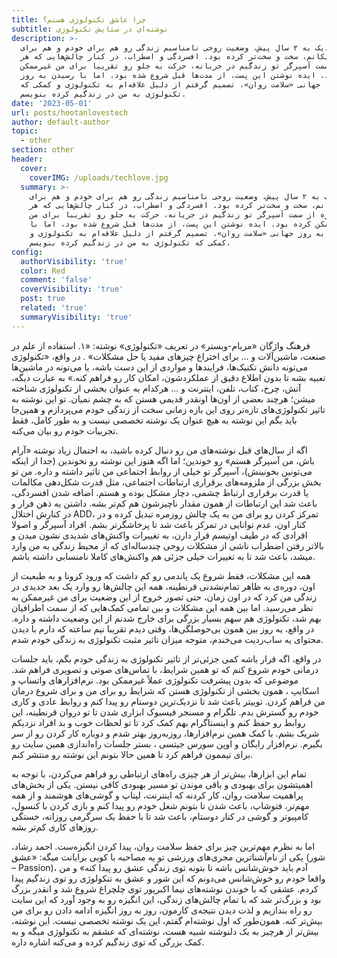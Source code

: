 ```yaml
---
title: چرا عاشق تکنولوژی هستم؟
subtitle: نوشته‌ای در ستایش تکنولوژی
description: >-
  چیزی نزدیک به ۲ سال پیش، وضعیت روحی نامناسبم زندگی رو هم برای خودم و هم برای
  نزدیکانم، سخت و سخت‌تر کرده بود. افسردگی و اضطراب، در کنار چالش‌هایی که هر
  روزه از سمت آسپرگر تو زندگیم در جریانه، حرکت به جلو رو تقریبا برای من غیرممکن
  کرده بود. ایده نوشتن این پست، از مدت‌ها قبل شروع شده بود، اما با رسیدن به روز
  جهانی «سلامت روان»، تصمیم گرفتم از دلیل علاقه‌ام به تکنولوژی و کمکی که
  تکنولوژی به من در زندگیم کرده بنویسم.
date: '2023-05-01'
url: posts/hootanlovestech
author: default-author
topic:
  - other
section: other
header:
  cover:
    coverIMG: /uploads/techlove.jpg
  summary: >-
    چیزی نزدیک به ۲ سال پیش، وضعیت روحی نامناسبم زندگی رو هم برای خودم و هم برای
    نزدیکانم، سخت و سخت‌تر کرده بود. افسردگی و اضطراب، در کنار چالش‌هایی که هر
    روزه از سمت آسپرگر تو زندگیم در جریانه، حرکت به جلو رو تقریبا برای من
    غیرممکن کرده بود. ایده نوشتن این پست، از مدت‌ها قبل شروع شده بود، اما با
    رسیدن به روز جهانی «سلامت روان»، تصمیم گرفتم از دلیل علاقه‌ام به تکنولوژی و
    کمکی که تکنولوژی به من در زندگیم کرده بنویسم.
config:
  authorVisibility: 'true'
  color: Red
  comment: 'false'
  coverVisibility: 'true'
  post: true
  related: 'true'
  summaryVisibility: 'true'
---
```

فرهنگ واژگان «مریام-وبستر» در تعریف «تکنولوژی» نوشته: «۱. استفاده از علم در صنعت، ماشین‌آلات و ... برای اختراع چیزهای مفید یا حل مشکلات» . در واقع، «تکنولوژی می‌تونه دانش تکنیک‌ها، فرایندها و مواردی از این دست باشه، یا می‌تونه در ماشین‌ها تعبیه بشه تا بدون اطلاع دقیق از عملکردشون، امکان کار رو فراهم کنه.»  به عبارت دیگه، آتش، چرخ، کتاب، تلفن، اینترنت و ... هرکدام به عنوان بخشی از تکنولوژی شناخته میشن؛ هرچند بعضی از اون‌ها اونقدر قدیمی هستن که به چشم نمیان. تو این نوشته به تاثیر تکنولوژی‌های تازه‌تر روی این بازه زمانی سخت از زندگی خودم می‌پردازم و همین‌جا باید بگم این نوشته به هیچ عنوان یک نوشته تخصصی نیست و به طور کامل، فقط تجربیات خودم رو بیان می‌کنه.

اگه از سال‌های قبل نوشته‌های من رو دنبال کرده باشید، به احتمال زیاد نوشته «آرام باش، من آسپرگر هستم»  رو خوندین؛ اما اگه هنوز این نوشته رو نخوندین (جدا از اینکه می‌تونین بخونینش)، آسپرگر تو خیلی از روابط اجتماعی من تاثیر داشته و داره. من تو بخش بزرگی از ملزومه‌های برقراری ارتباطات اجتماعی، مثل قدرت شکل‌دهی مکالمات یا قدرت برقراری ارتباط چشمی، دچار مشکل بوده و هستم. اضافه شدن افسردگی، باعث شد این ارتباطات از همون مقدار ناچیزشون هم کم‌تر بشه. داشتن یه ذهن فرار و در کنارش اختلال ADD، تمرکز کردن رو برای من به یک چالش روزمره تبدیل کرده و در کنار اون، عدم توانایی در تمرکز باعث شد تا پرخاشگرتر بشم. افراد آسپرگر و اصولا افرادی که در طیف اوتیسم قرار دارن، به تغییرات واکنش‌های شدیدی نشون میدن و بالاتر رفتن اضطراب ناشی از مشکلات روحی چندساله‌ای که از محیط زندگی به من وارد میشد، باعث شد تا به تغییرات خیلی جزئی هم واکنش‌های کاملا نامنسابی داشته باشم.

همه این مشکلات، فقط شروع یک پاندمی رو کم داشت که ورود کرونا و به طبعیت از اون، دوره‌ی به ظاهر تمام‌نشدنی قرنطینه، همه این چالش‌ها رو وارد یک بعد جدیدی در زندگی من کرد که در اون زمان، حتی تصور خروج از این وضعیت برای من غیرممکن به نظر می‌رسید. اما بین همه این مشکلات و بین تمامی کمک‌هایی که از سمت اطرافیان بهم شد، تکنولوژی هم سهم بسیار بزرگی برای خارج شدنم از این وضعیت داشته و داره. در واقع، یه روز بین همون بی‌حوصلگی‌ها، وقتی دیدم تقریبا نیم ساعته که دارم با دیدن محتوای یه ساب‌ردیت می‌خندم، متوجه میزان تاثیر مثبت تکنولوژی به زندگی خودم شدم.

در واقع، اگه قرار باشه کمی جزئی‌تر از تاثیر تکنولوژی به زندگی خودم بگم، باید جلسات درمانی خودم شروع کنم که تو همین شرایط، با تماس‌های صوتی و تصویری فراهم شد. موضوعی که بدون پیشرفت تکنولوژی عملاً غیرممکن بود. نرم‌افزارهای واتساپ  و اسکایپ ، همون بخشی از تکنولوژی هستن که شرایط رو برای من و برای شروع درمان من فراهم کردن. توییتر  باعث شد تا نزدیک‌ترین دوستام رو پیدا کنم و روابط عادی و کاری خودم رو گسترش بدم. تلگرام  و مسنجر فیسبوک  ابزاری شدن تا تو دروان قرنطینه، این روابط رو حفظ کنم و اینستاگرام  بهم کمک کرد تا تو لحظات خوب و بد افراد نزدیکم شریک بشم. با کمک همین نرم‌افزارها، روزبه‌روز بهتر شدم و دوباره کار کردن رو از سر بگیرم. نرم‌افزار رایگان و اوپن سورس جیتسی ، بستر جلسات راه‌اندازی همین سایت رو برای تیممون فراهم کرد تا همین حالا بتونم این نوشته رو منتشر کنم.

تمام این ابزارها، بیش‌تر از هر چیزی راه‌های ارتباطی رو فراهم می‌کردن، با توجه به اهمیتشون برای بهبودی و باقی موندن تو مسیر بهبودی کافی نیستن. یکی از بخش‌های پراهمیت سلامت روان، کار کردنه که اینترنت، لپتاپ و گوشی‌های هوشمند و از همه مهم‌تر، فتوشاپ، باعث شدن تا بتونم شغل خودم رو پیدا کنم و بازی کردن با کنسول، کامپیوتر و گوشی در کنار دوستام، باعث شد تا با حفظ یک سرگرمی روزانه، خستگی روزهای کاری کم‌تر بشه.

اما به نظرم مهم‌ترین چیز برای حفظ سلامت روان، پیدا کردن انگیزه‌ست. احمد رشاد، یکی از نام‌آشنا‌ترین مجری‌های ورزشی تو یه مصاحبه با کوبی برایانت میگه: «عشق (شور – Passion)، آدم باید خوش‌شانس باشه تا بتونه توی زندگی عشق رو پیدا کنه»  و من واقعا خودم رو خوش‌شانس می‌دونم که این شور و عشق به تنکولوژی رو توی زندگیم پیدا کردم. عشقی که با خوندن نوشته‌های نیما اکبرپور  توی چلچراغ شروع شد و انقدر بزرگ بود و بزرگ‌تر شد که با تمام چالش‌های زندگی، این انگیزه رو به وجود آورد که این سایت رو راه بندازیم و لذت دیدن نتیجه‌ی کارمون، روز به روز انگیزه ادامه دادن رو برای من بیش‌تر کنه. همون‌طور که اول نوشته‌ام گفتم، این یک نوشته تخصصی نیست. این نوشته، بیش‌تر از هرچیز به یک دلنوشته شبیه هست، نوشته‌ای که عشقم به تکنولوژی میگه و به کمک بزرگی که توی زندگیم کرده و می‌کنه اشاره داره.
